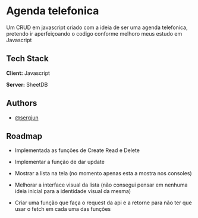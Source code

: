 
# Agenda telefonica

Um CRUD em javascript criado com a ideia de ser uma agenda telefonica, pretendo ir aperfeiçoando o codigo conforme melhoro meus estudo em Javascript


## Tech Stack

**Client:** Javascript

**Server:** SheetDB

  
## Authors

- [@sergjun](https://www.github.com/sergjun)

  
## Roadmap

- Implementada as funções de Create Read e Delete

- Implementar a função de dar update

- Mostrar a lista na tela (no momento apenas esta a mostra nos consoles)

- Melhorar a interface visual da lista (não consegui pensar em nenhuma ideia inicial para a identidade visual da mesma)

- Criar uma função que faça o request da api e a retorne para não ter que usar o fetch em cada uma das funções

